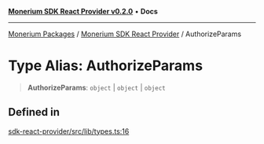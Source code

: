 [**Monerium SDK React Provider v0.2.0**](../Packages.md) • **Docs**

***

[Monerium Packages](../../Packages.md) / [Monerium SDK React Provider](../Monerium%20SDK%20React%20Provider.md) / AuthorizeParams

# Type Alias: AuthorizeParams

> **AuthorizeParams**: `object` \| `object` \| `object`

## Defined in

[sdk-react-provider/src/lib/types.ts:16](https://github.com/monerium/js-monorepo/blob/ffeefd2a9bccc0d18acecd9390a7bfced5720c17/packages/sdk-react-provider/src/lib/types.ts#L16)
